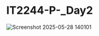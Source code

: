 # IT2244-P-_Day2

![Screenshot 2025-05-28 140101](https://github.com/user-attachments/assets/5ce46896-dc13-4bb4-bf11-40cbf10c87da)

